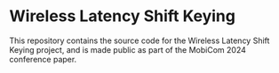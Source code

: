 # Wireless Latency Shift Keying
This repository contains the source code for the Wireless Latency Shift Keying project, and is made public as part of the MobiCom 2024 conference paper.